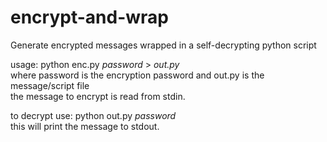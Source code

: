 encrypt-and-wrap
================

Generate encrypted messages wrapped in a self-decrypting python script

usage: python enc.py _password_ > _out.py_<br>
where password is the encryption password and out.py is the message/script file<br>
the message to encrypt is read from stdin.

to decrypt use: python out.py _password_<br>
this will print the message to stdout.
